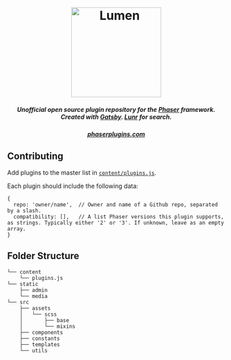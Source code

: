<h1 align="center">
  <a href="https://phaserplugins.com">
    <img alt="Lumen" title="Lumen" src="https://raw.githubusercontent.com/austencm/phaser-plugins/master/static/phaser-plugins-logo.png" width="208" />
  </a>
</h1>

<h5 align="center">
  Unofficial open source plugin repository for the <a href="https://phaser.io" target="_blank">Phaser</a> framework. Created with <a href="https://github.com/gatsbyjs/gatsby" target="_blank">Gatsby</a>. <a href="https://lunrjs.com/" target="_blank">Lunr</a> for search.
</h5>

<h5 align="center">
  <a href="https://phaserplugins.com">phaserplugins.com</a>
</h5>

## Contributing

Add plugins to the master list in [`content/plugins.js`](https://github.com/austencm/phaser-plugins/content/plugins.js).

Each plugin should include the following data:
```
{
  repo: 'owner/name',  // Owner and name of a Github repo, separated by a slash.
  compatibility: [],   // A list Phaser versions this plugin supports, as strings. Typically either '2' or '3'. If unknown, leave as an empty array.  
}
```

## Folder Structure

```
└── content
    └── plugins.js
└── static
    ├── admin
    └── media
└── src
    ├── assets
    │   └── scss
    │       ├── base
    │       └── mixins
    ├── components
    ├── constants
    ├── templates
    └── utils

```
